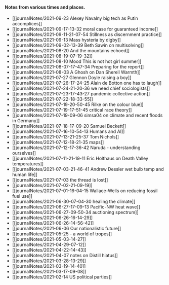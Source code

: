 #### Notes from various times and places.

- [[journalNotes/2021-09-23 Alexey Navalny big tech as Putin accomplices]]
- [[journalNotes/2021-09-17-13-32 moral case for guaranteed income]]
- [[journalNotes/2021-09-11-21-07-54 Stillness as discernment practice]]
- [[journalNotes/2021-09-13 Mass hysteria by digby]]
- [[journalNotes/2021-09-02-13-39 Beth Sawin on multisolving]]
- [[journalNotes/2021-08-20 And the mountains echoed]]
- [[journalNotes/2021-08-19-07-19-32]]
- [[journalNotes/2021-08-10 Mood This is not hot girl summer]]
- [[journalNotes/2021-08-07-17-47-34 Preparing for the report]]
- [[journalNotes/2021-08-03 A Ghosh on Dan Sherell Warmth]]
- [[journalNotes/2021-07-27 Glennon Doyle raising a boy]]
- [[journalNotes/2021-07-26-17-24-25 Alain de Botton one has to laugh]]
- [[journalNotes/2021-07-24-21-20-36 we need chief sociologists]]
- [[journalNotes/2021-07-23-17-43-27 pandemic collective action]]
- [[journalNotes/2021-07-22-18-33-55]]
- [[journalNotes/2021-07-19-20-50-45 Rilke on the colour blue]]
- [[journalNotes/2021-07-19-17-51-45 critical race theory]]
- [[journalNotes/2021-07-19-09-06 simsa04 on climate and recent floods in Germany]]
- [[journalNotes/2021-07-18-17-09-20 Samuel Beckett]]
- [[journalNotes/2021-07-16-10-54-13 Humans and AI]]
- [[journalNotes/2021-07-13-21-25-37 Tom Nichols]]
- [[journalNotes/2021-07-12-18-21-35 maps]]
- [[journalNotes/2021-07-12-17-36-42 Naruda - understanding ourselves]]
- [[journalNotes/2021-07-11-21-19-11 Eric Holthaus on Death Valley temperatures]]
- [[journalNotes/2021-07-03-21-46-41 Andrew Dessler wet bulb temp and human life]]
- [[journalNotes/2021-07-03 the thread is lost]]
- [[journalNotes/2021-07-02-21-09-19]]
- [[journalNotes/2021-07-01-16-04-15 Wallace-Wells on reducing fossil fuel use]]
- [[journalNotes/2021-06-30-07-04-30 healing the climate]]
- [[journalNotes/2021-06-27-17-09-13 Pacific-NW heat wave]]
- [[journalNotes/2021-06-27-09-50-34 auctioning spectrum]]
- [[journalNotes/2021-06-26-16-14-29]]
- [[journalNotes/2021-06-26-14-56-42]]
- [[journalNotes/2021-06-06 Our nationalistic future]]
- [[journalNotes/2021-05-25 - a world of tropes]]
- [[journalNotes/2021-05-03-14-27]]
- [[journalNotes/2021-04-29-07-12]]
- [[journalNotes/2021-04-22-14-43]]
- [[journalNotes/2021-04-07 notes on Distill hiatus]]
- [[journalNotes/2021-03-28-13-29]]
- [[journalNotes/2021-03-19-14-40]]
- [[journalNotes/2021-03-17-09-08]]
- [[journalNotes/2021-02-14 US political parties]]
